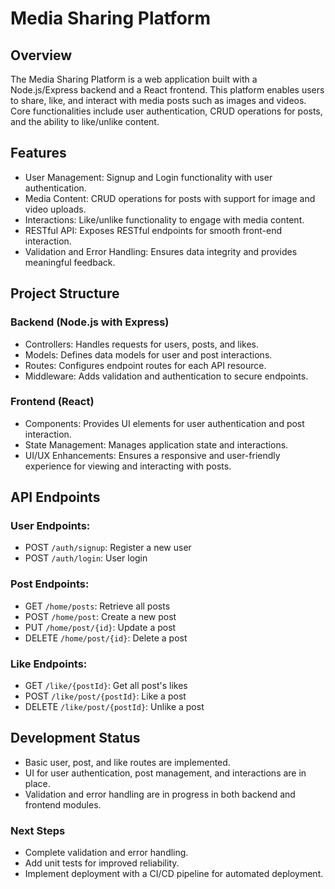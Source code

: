 # Media Sharing Platform

## Overview
The Media Sharing Platform is a web application built with a Node.js/Express backend and a React frontend.
This platform enables users to share, like, and interact with media posts such as images and videos.
Core functionalities include user authentication, CRUD operations for posts, and the ability to like/unlike content.

## Features
- User Management: Signup and Login functionality with user authentication.
- Media Content: CRUD operations for posts with support for image and video uploads.
- Interactions: Like/unlike functionality to engage with media content.
- RESTful API: Exposes RESTful endpoints for smooth front-end interaction.
- Validation and Error Handling: Ensures data integrity and provides meaningful feedback.

## Project Structure
### Backend (Node.js with Express)
- Controllers: Handles requests for users, posts, and likes.
- Models: Defines data models for user and post interactions.
- Routes: Configures endpoint routes for each API resource.
- Middleware: Adds validation and authentication to secure endpoints.

### Frontend (React)
- Components: Provides UI elements for user authentication and post interaction.
- State Management: Manages application state and interactions.
- UI/UX Enhancements: Ensures a responsive and user-friendly experience for viewing and interacting with posts.

## API Endpoints
### User Endpoints:
- POST `/auth/signup`: Register a new user
- POST `/auth/login`: User login

### Post Endpoints:
- GET `/home/posts`: Retrieve all posts
- POST `/home/post`: Create a new post
- PUT `/home/post/{id}`: Update a post
- DELETE `/home/post/{id}`: Delete a post

### Like Endpoints:
- GET `/like/{postId}`: Get all post's likes
- POST `/like/post/{postId}`: Like a post
- DELETE `/like/post/{postId}`: Unlike a post

## Development Status
- Basic user, post, and like routes are implemented.
- UI for user authentication, post management, and interactions are in place.
- Validation and error handling are in progress in both backend and frontend modules.

### Next Steps
- Complete validation and error handling.
- Add unit tests for improved reliability.
- Implement deployment with a CI/CD pipeline for automated deployment.
